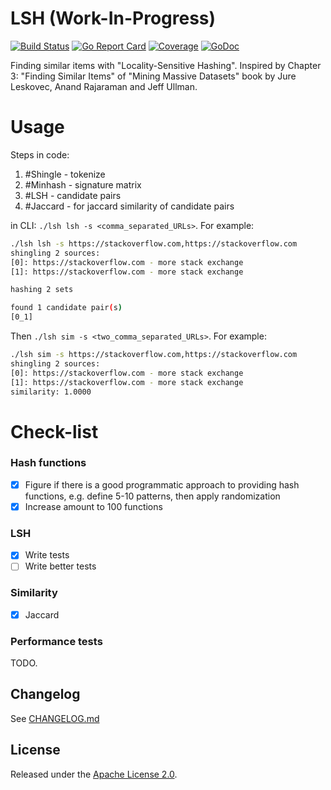 # LSH (Work-In-Progress)

[![Build Status](https://travis-ci.com/smeshkov/lsh.svg?branch=master)](https://travis-ci.com/smeshkov/lsh)
[![Go Report Card](https://goreportcard.com/badge/github.com/smeshkov/lsh)](https://goreportcard.com/report/github.com/smeshkov/lsh)
[![Coverage](https://codecov.io/gh/smeshkov/lsh/branch/master/graph/badge.svg)](https://codecov.io/gh/smeshkov/lsh)
[![GoDoc](https://godoc.org/github.com/smeshkov/lsh?status.svg)](https://godoc.org/github.com/smeshkov/lsh)

Finding similar items with "Locality-Sensitive Hashing". Inspired by Chapter 3: "Finding Similar Items" of "Mining Massive Datasets" book by Jure Leskovec, Anand Rajaraman and Jeff Ullman.

# Usage

Steps in code:

1. #Shingle - tokenize
2. #Minhash - signature matrix
3. #LSH - candidate pairs
3. #Jaccard - for jaccard similarity of candidate pairs

in CLI: `./lsh lsh -s <comma_separated_URLs>`. For example:

```bash
./lsh lsh -s https://stackoverflow.com,https://stackoverflow.com
shingling 2 sources:
[0]: https://stackoverflow.com - more stack exchange
[1]: https://stackoverflow.com - more stack exchange

hashing 2 sets

found 1 candidate pair(s)
[0_1]
```

Then `./lsh sim -s <two_comma_separated_URLs>`. For example:

```bash
./lsh sim -s https://stackoverflow.com,https://stackoverflow.com
shingling 2 sources:
[0]: https://stackoverflow.com - more stack exchange
[1]: https://stackoverflow.com - more stack exchange
similarity: 1.0000
```

# Check-list

### Hash functions

- [x] Figure if there is a good programmatic approach to providing hash functions, e.g. define 5-10 patterns, then apply randomization
- [x] Increase amount to 100 functions

### LSH

- [x] Write tests
- [ ] Write better tests

### Similarity

- [x] Jaccard

### Performance tests

TODO.

## Changelog

See [CHANGELOG.md](https://raw.githubusercontent.com/smeshkov/lsh/master/CHANGELOG.md)

## License

Released under the [Apache License 2.0](https://raw.githubusercontent.com/smeshkov/lsh/master/LICENSE).